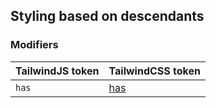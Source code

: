 ## Styling based on descendants

### Modifiers

| TailwindJS token | TailwindCSS token |
| ----- | ----- |
| `has` | [has](https://tailwindcss.com/docs/hover-focus-and-other-states#styling-based-on-descendants) |